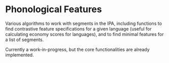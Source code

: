 # Phonological Features

Various algorithms to work with segments in the IPA, including functions to find contrastive feature specifications for a given language (useful for calculating economy scores for languages), and to find minimal features for a list of segments.

Currently a work-in-progress, but the core functionalities are already implemented.